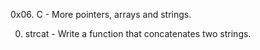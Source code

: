0x06. C - More pointers, arrays and strings.

0. strcat - Write a function that concatenates two strings.

